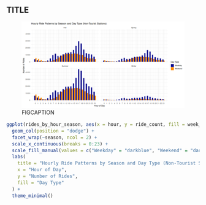 ## TITLE

<figure class="float-right">
  <a href="../Non-Tourist_Hourly_Ride_Patterns_by_Season_and_Day_type.png" target="_blank" title="Select image to open full sized chart">
  <img src="../Non-Tourist_Hourly_Ride_Patterns_by_Season_and_Day_type.png" alt="ALT_TEXT">
  </a>
  <figcaption>
  FIGCAPTION
  </figcaption>
</figure>




```R
ggplot(rides_by_hour_season, aes(x = hour, y = ride_count, fill = week_part)) +
  geom_col(position = "dodge") +
  facet_wrap(~season, ncol = 2) +
  scale_x_continuous(breaks = 0:23) +
  scale_fill_manual(values = c("Weekday" = "darkblue", "Weekend" = "darkorange")) +
  labs(
    title = "Hourly Ride Patterns by Season and Day Type (Non-Tourist Stations)",
    x = "Hour of Day",
    y = "Number of Rides",
    fill = "Day Type"
  ) +
  theme_minimal()
```
